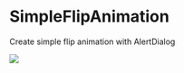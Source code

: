 # SimpleFlipAnimation

Create simple flip animation with AlertDialog

![](https://i.ibb.co/G9bf8Gz/ezgif-com-resize.gif)
